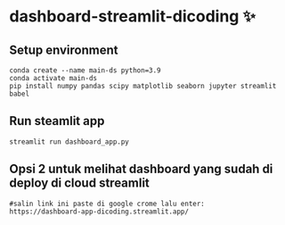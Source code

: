 # dashboard-streamlit-dicoding ✨

## Setup environment
```
conda create --name main-ds python=3.9
conda activate main-ds
pip install numpy pandas scipy matplotlib seaborn jupyter streamlit babel
```

## Run steamlit app
```
streamlit run dashboard_app.py
```

## Opsi 2 untuk melihat dashboard yang sudah di deploy di cloud streamlit
```
#salin link ini paste di google crome lalu enter:
https://dashboard-app-dicoding.streamlit.app/
```
